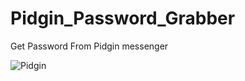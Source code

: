 # Pidgin_Password_Grabber

Get Password From Pidgin messenger

![Pidgin](https://github.com/r3xq1/Pidgin_Password_Grabber/blob/master/Screenshot_1.png)
